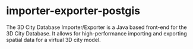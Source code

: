 importer-exporter-postgis
=========================

The 3D City Database Importer/Exporter is a Java based front-end for the 3D City Database. It allows for high-performance importing and exporting spatial data for a virtual 3D city model.
